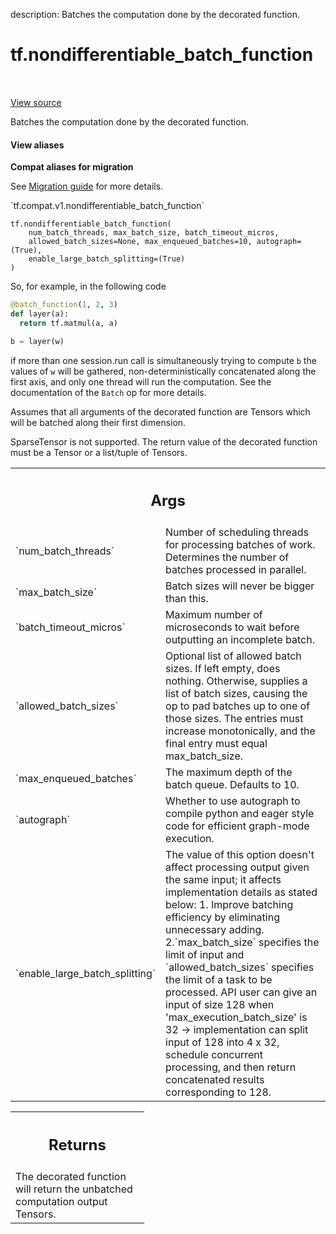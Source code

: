 description: Batches the computation done by the decorated function.

<div itemscope itemtype="http://developers.google.com/ReferenceObject">
<meta itemprop="name" content="tf.nondifferentiable_batch_function" />
<meta itemprop="path" content="Stable" />
</div>

# tf.nondifferentiable_batch_function

<!-- Insert buttons and diff -->

<table class="tfo-notebook-buttons tfo-api nocontent" align="left">

</table>

<a target="_blank" href="/code/stable/tensorflow/python/ops/batch_ops.py">View source</a>



Batches the computation done by the decorated function.

<section class="expandable">
  <h4 class="showalways">View aliases</h4>
  <p>
<b>Compat aliases for migration</b>
<p>See
<a href="https://www.tensorflow.org/guide/migrate">Migration guide</a> for
more details.</p>
<p>`tf.compat.v1.nondifferentiable_batch_function`</p>
</p>
</section>

<pre class="devsite-click-to-copy prettyprint lang-py tfo-signature-link">
<code>tf.nondifferentiable_batch_function(
    num_batch_threads, max_batch_size, batch_timeout_micros,
    allowed_batch_sizes=None, max_enqueued_batches=10, autograph=(True),
    enable_large_batch_splitting=(True)
)
</code></pre>



<!-- Placeholder for "Used in" -->

So, for example, in the following code

```python
@batch_function(1, 2, 3)
def layer(a):
  return tf.matmul(a, a)

b = layer(w)
```

if more than one session.run call is simultaneously trying to compute `b`
the values of `w` will be gathered, non-deterministically concatenated
along the first axis, and only one thread will run the computation. See the
documentation of the `Batch` op for more details.

Assumes that all arguments of the decorated function are Tensors which will
be batched along their first dimension.

SparseTensor is not supported. The return value of the decorated function
must be a Tensor or a list/tuple of Tensors.

<!-- Tabular view -->
 <table class="responsive fixed orange">
<colgroup><col width="214px"><col></colgroup>
<tr><th colspan="2"><h2 class="add-link">Args</h2></th></tr>

<tr>
<td>
`num_batch_threads`
</td>
<td>
Number of scheduling threads for processing batches
of work. Determines the number of batches processed in parallel.
</td>
</tr><tr>
<td>
`max_batch_size`
</td>
<td>
Batch sizes will never be bigger than this.
</td>
</tr><tr>
<td>
`batch_timeout_micros`
</td>
<td>
Maximum number of microseconds to wait before
outputting an incomplete batch.
</td>
</tr><tr>
<td>
`allowed_batch_sizes`
</td>
<td>
Optional list of allowed batch sizes. If left empty,
does nothing. Otherwise, supplies a list of batch sizes, causing the op
to pad batches up to one of those sizes. The entries must increase
monotonically, and the final entry must equal max_batch_size.
</td>
</tr><tr>
<td>
`max_enqueued_batches`
</td>
<td>
The maximum depth of the batch queue. Defaults to 10.
</td>
</tr><tr>
<td>
`autograph`
</td>
<td>
Whether to use autograph to compile python and eager style code
for efficient graph-mode execution.
</td>
</tr><tr>
<td>
`enable_large_batch_splitting`
</td>
<td>
The value of this option doesn't affect
processing output given the same input; it affects implementation details
as stated below: 1. Improve batching efficiency by eliminating unnecessary
adding. 2.`max_batch_size` specifies the limit of input and
`allowed_batch_sizes` specifies the limit of a task to be processed. API
user can give an input of size 128 when 'max_execution_batch_size'
is 32 -> implementation can split input of 128 into 4 x 32, schedule
concurrent processing, and then return concatenated results corresponding
to 128.
</td>
</tr>
</table>



<!-- Tabular view -->
 <table class="responsive fixed orange">
<colgroup><col width="214px"><col></colgroup>
<tr><th colspan="2"><h2 class="add-link">Returns</h2></th></tr>
<tr class="alt">
<td colspan="2">
The decorated function will return the unbatched computation output Tensors.
</td>
</tr>

</table>

